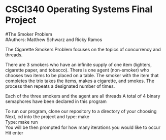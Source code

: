 # CSCI340 Operating Systems Final Project
#The Smoker Problem  
#Authors: Matthew Schwarz and Ricky Ramos  

The Cigarette Smokers Problem focuses on the topics of concurrency and threads.

There are 3 smokers who have an infinite supply of one item (lighters, cigarette paper, and tobacco).
There is one agent (non-smoker) who chooses two items to be placed on a table.
The smoker with the item that completes the trio takes the items, makes a cigarette, and smokes.
The process then repeats a designated number of times.

Each of the three smokers and the agent are all threads
A total of 4 binary semaphores have been declared in this program

To run our program, clone our repository to a directory of your choosing  
Next, cd into the project and type: make  
Type: make run  
You will be then prompted for how many iterations you would like to occur  
Hit enter  


